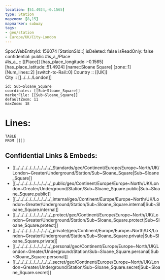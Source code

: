 ```yaml
---
location: [51.4924,-0.1565] 
type: Station 
mapzoom: [8,15] 
mapmarker: subway 
tags:
- geo/station
- Europe/UK/City~London
---
```

SpocWebEntityId: 156074
[StationSId::] 
isDeleted: false
isReadOnly: false
confidential: public
#is_a_/Place  
#is_a_ :: [[Place]] 
[has_place_longitude::-0.1565] 
[has_place_latitude::51.4924] 
[name::Sloane Square] 
[zone::1] 
[Num_lines::2] 
[switch-to-Rail::0] 
Country :: [[UK]]  
City :: [[../../../London]]  


```leaflet
id: Sub~Sloane_Square
coordinates: [[Sub~Sloane_Square]] 
markerFile: [[Sub~Sloane_Square]] 
defaultZoom: 11 
maxZoom: 18
```


# Lines: 
```dataview
TABLE 
FROM [[]] 
```

## Confidential Links & Embeds: 
- [[../../../../../../../../../_Standards/geo/Continent/Europe/Europe~North/UK/London~Greater/Underground/Station/Sub~Sloane_Square|Sub~Sloane_Square]] 
- [[../../../../../../../../../_public/geo/Continent/Europe/Europe~North/UK/London~Greater/Underground/Station/Sub~Sloane_Square.public|Sub~Sloane_Square.public]] 
- [[../../../../../../../../../_internal/geo/Continent/Europe/Europe~North/UK/London~Greater/Underground/Station/Sub~Sloane_Square.internal|Sub~Sloane_Square.internal]] 
- [[../../../../../../../../../_protect/geo/Continent/Europe/Europe~North/UK/London~Greater/Underground/Station/Sub~Sloane_Square.protect|Sub~Sloane_Square.protect]] 
- [[../../../../../../../../../_private/geo/Continent/Europe/Europe~North/UK/London~Greater/Underground/Station/Sub~Sloane_Square.private|Sub~Sloane_Square.private]] 
- [[../../../../../../../../../_personal/geo/Continent/Europe/Europe~North/UK/London~Greater/Underground/Station/Sub~Sloane_Square.personal|Sub~Sloane_Square.personal]] 
- [[../../../../../../../../../_secret/geo/Continent/Europe/Europe~North/UK/London~Greater/Underground/Station/Sub~Sloane_Square.secret|Sub~Sloane_Square.secret]] 

